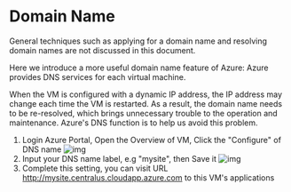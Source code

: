 # Domain Name

General techniques such as applying for a domain name and resolving domain names are not discussed in this document.

Here we introduce a more useful domain name feature of Azure: Azure provides DNS services for each virtual machine.

When the VM is configured with a dynamic IP address, the IP address may change each time the VM is restarted. As a result, the domain name needs to be re-resolved, which brings unnecessary trouble to the operation and maintenance. Azure's DNS function is to help us avoid this problem.

1. Login Azure Portal, Open the Overview of VM, Click the "Configure" of DNS name
   ![img](https://libs.websoft9.com/Websoft9/DocsPicture/en/azure/azure-opendns-websoft9.png)
2. Input your DNS name label, e.g "mysite", then Save it
   ![img](https://libs.websoft9.com/Websoft9/DocsPicture/en/azure/azure-setdns-websoft9.png)
3. Complete this setting, you can visit URL http://mysite.centralus.cloudapp.azure.com to this VM's applications